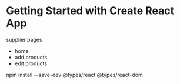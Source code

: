 # Getting Started with Create React App

supplier pages
- home
- add products
- edit products


npm install --save-dev @types/react @types/react-dom
